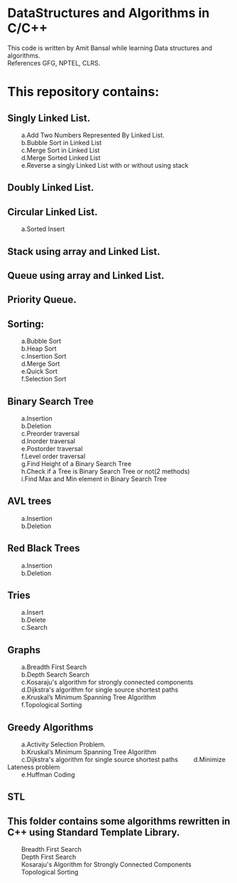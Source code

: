 # DataStructures and Algorithms in C/C++

This code is written by Amit Bansal while learning Data structures and algorithms.  
References GFG, NPTEL, CLRS.  

This repository contains:
=========================

Singly Linked List. 
----------------
&nbsp;&nbsp;&nbsp;&nbsp;&nbsp;&nbsp;&nbsp;&nbsp;a.Add Two Numbers Represented By Linked List.  
&nbsp;&nbsp;&nbsp;&nbsp;&nbsp;&nbsp;&nbsp;&nbsp;b.Bubble Sort in Linked List  
&nbsp;&nbsp;&nbsp;&nbsp;&nbsp;&nbsp;&nbsp;&nbsp;c.Merge Sort in Linked List  
&nbsp;&nbsp;&nbsp;&nbsp;&nbsp;&nbsp;&nbsp;&nbsp;d.Merge Sorted Linked List  
&nbsp;&nbsp;&nbsp;&nbsp;&nbsp;&nbsp;&nbsp;&nbsp;e.Reverse a singly Linked List with or without using stack   

Doubly Linked List. 
----------------

Circular Linked List. 
----------------
&nbsp;&nbsp;&nbsp;&nbsp;&nbsp;&nbsp;&nbsp;&nbsp;a.Sorted Insert  

Stack using array and Linked List. 
--------------------------------

Queue using array and Linked List.  
----------------------------------------

Priority Queue.  
----------------

Sorting: 
--------
&nbsp;&nbsp;&nbsp;&nbsp;&nbsp;&nbsp;&nbsp;&nbsp;a.Bubble Sort   
&nbsp;&nbsp;&nbsp;&nbsp;&nbsp;&nbsp;&nbsp;&nbsp;b.Heap Sort  
&nbsp;&nbsp;&nbsp;&nbsp;&nbsp;&nbsp;&nbsp;&nbsp;c.Insertion Sort  
&nbsp;&nbsp;&nbsp;&nbsp;&nbsp;&nbsp;&nbsp;&nbsp;d.Merge Sort  
&nbsp;&nbsp;&nbsp;&nbsp;&nbsp;&nbsp;&nbsp;&nbsp;e.Quick Sort  
&nbsp;&nbsp;&nbsp;&nbsp;&nbsp;&nbsp;&nbsp;&nbsp;f.Selection Sort  

Binary Search Tree  
----------------
&nbsp;&nbsp;&nbsp;&nbsp;&nbsp;&nbsp;&nbsp;&nbsp;a.Insertion  
&nbsp;&nbsp;&nbsp;&nbsp;&nbsp;&nbsp;&nbsp;&nbsp;b.Deletion  
&nbsp;&nbsp;&nbsp;&nbsp;&nbsp;&nbsp;&nbsp;&nbsp;c.Preorder traversal  
&nbsp;&nbsp;&nbsp;&nbsp;&nbsp;&nbsp;&nbsp;&nbsp;d.Inorder traversal  
&nbsp;&nbsp;&nbsp;&nbsp;&nbsp;&nbsp;&nbsp;&nbsp;e.Postorder traversal  
&nbsp;&nbsp;&nbsp;&nbsp;&nbsp;&nbsp;&nbsp;&nbsp;f.Level order traversal  
&nbsp;&nbsp;&nbsp;&nbsp;&nbsp;&nbsp;&nbsp;&nbsp;g.Find Height of a Binary Search Tree  
&nbsp;&nbsp;&nbsp;&nbsp;&nbsp;&nbsp;&nbsp;&nbsp;h.Check if a Tree is Binary Search Tree or not(2 methods)  
&nbsp;&nbsp;&nbsp;&nbsp;&nbsp;&nbsp;&nbsp;&nbsp;i.Find Max and Min element in Binary Search Tree  

AVL trees  
--------
&nbsp;&nbsp;&nbsp;&nbsp;&nbsp;&nbsp;&nbsp;&nbsp;a.Insertion  
&nbsp;&nbsp;&nbsp;&nbsp;&nbsp;&nbsp;&nbsp;&nbsp;b.Deletion  

Red Black Trees  
--------
&nbsp;&nbsp;&nbsp;&nbsp;&nbsp;&nbsp;&nbsp;&nbsp;a.Insertion  
&nbsp;&nbsp;&nbsp;&nbsp;&nbsp;&nbsp;&nbsp;&nbsp;b.Deletion  

Tries  
--------
&nbsp;&nbsp;&nbsp;&nbsp;&nbsp;&nbsp;&nbsp;&nbsp;a.Insert  
&nbsp;&nbsp;&nbsp;&nbsp;&nbsp;&nbsp;&nbsp;&nbsp;b.Delete  
&nbsp;&nbsp;&nbsp;&nbsp;&nbsp;&nbsp;&nbsp;&nbsp;c.Search  

Graphs  
--------
&nbsp;&nbsp;&nbsp;&nbsp;&nbsp;&nbsp;&nbsp;&nbsp;a.Breadth First Search  
&nbsp;&nbsp;&nbsp;&nbsp;&nbsp;&nbsp;&nbsp;&nbsp;b.Depth Search Search  
&nbsp;&nbsp;&nbsp;&nbsp;&nbsp;&nbsp;&nbsp;&nbsp;c.Kosaraju's algorithm for strongly connected components  
&nbsp;&nbsp;&nbsp;&nbsp;&nbsp;&nbsp;&nbsp;&nbsp;d.Dijkstra's algorithm for single source shortest paths  
&nbsp;&nbsp;&nbsp;&nbsp;&nbsp;&nbsp;&nbsp;&nbsp;e.Kruskal’s Minimum Spanning Tree Algorithm  
&nbsp;&nbsp;&nbsp;&nbsp;&nbsp;&nbsp;&nbsp;&nbsp;f.Topological Sorting  


Greedy Algorithms  
----------------
&nbsp;&nbsp;&nbsp;&nbsp;&nbsp;&nbsp;&nbsp;&nbsp;a.Activity Selection Problem.  
&nbsp;&nbsp;&nbsp;&nbsp;&nbsp;&nbsp;&nbsp;&nbsp;b.Kruskal’s Minimum Spanning Tree Algorithm  
&nbsp;&nbsp;&nbsp;&nbsp;&nbsp;&nbsp;&nbsp;&nbsp;c.Dijkstra's algorithm for single source shortest paths
&nbsp;&nbsp;&nbsp;&nbsp;&nbsp;&nbsp;&nbsp;&nbsp;d.Minimize Lateness problem  
&nbsp;&nbsp;&nbsp;&nbsp;&nbsp;&nbsp;&nbsp;&nbsp;e.Huffman Coding  

STL  
-----
This folder contains some algorithms rewritten in C++ using Standard Template Library.
--------------------------------------------------------------------------------------------------------
&nbsp;&nbsp;&nbsp;&nbsp;&nbsp;&nbsp;&nbsp;&nbsp;Breadth First Search  
&nbsp;&nbsp;&nbsp;&nbsp;&nbsp;&nbsp;&nbsp;&nbsp;Depth First Search  
&nbsp;&nbsp;&nbsp;&nbsp;&nbsp;&nbsp;&nbsp;&nbsp;Kosaraju's Algorithm for Strongly Connected Components  
&nbsp;&nbsp;&nbsp;&nbsp;&nbsp;&nbsp;&nbsp;&nbsp;Topological Sorting  

